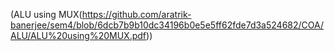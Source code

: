 (ALU using MUX(https://github.com/aratrik-banerjee/sem4/blob/6dcb7b9b10dc34196b0e5e5ff62fde7d3a524682/COA/ALU/ALU%20using%20MUX.pdf))
